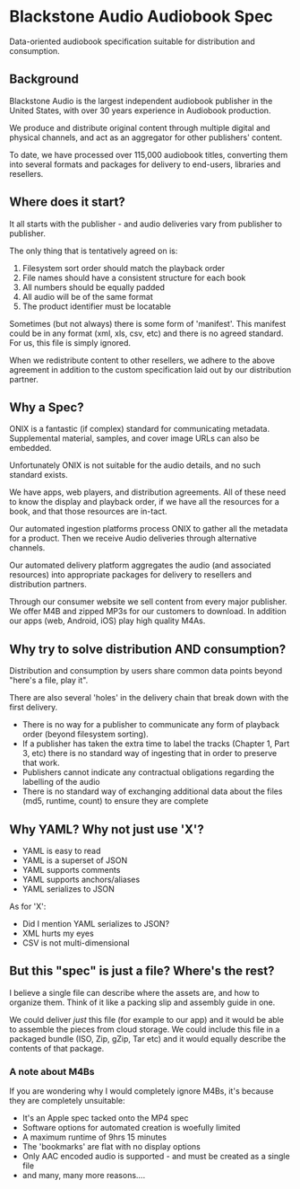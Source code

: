 # Blackstone Audio Audiobook Spec

Data-oriented audiobook specification suitable for distribution and consumption.

## Background

Blackstone Audio is the largest independent audiobook publisher in the United States, with over 30 years experience in Audiobook production.

We produce and distribute original content through multiple digital and physical channels, and act as an aggregator for other publishers' content.

To date, we have processed over 115,000 audiobook titles, converting them into several formats and packages for delivery to end-users, libraries and resellers.

## Where does it start?

It all starts with the publisher - and audio deliveries vary from publisher to publisher.

The only thing that is tentatively agreed on is:

1) Filesystem sort order should match the playback order
2) File names should have a consistent structure for each book
2) All numbers should be equally padded
3) All audio will be of the same format
4) The product identifier must be locatable

Sometimes (but not always) there is some form of 'manifest'. This manifest could be in any format (xml, xls, csv, etc) and there is no agreed standard. For us, this file is simply ignored.

When we redistribute content to other resellers, we adhere to the above agreement in addition to the custom specification laid out by our distribution partner.

## Why a Spec?

ONIX is a fantastic (if complex) standard for communicating metadata. Supplemental material, samples, and cover image URLs can also be embedded.

Unfortunately ONIX is not suitable for the audio details, and no such standard exists.

We have apps, web players, and distribution agreements. All of these need to know the display and playback order, if we have all the resources for a book, and that those resources are in-tact.

Our automated ingestion platforms process ONIX to gather all the metadata for a product. Then we receive Audio deliveries through alternative channels.

Our automated delivery platform aggregates the audio (and associated resources) into appropriate packages for delivery to resellers and distribution partners.

Through our consumer website we sell content from every major publisher. We offer M4B and zipped MP3s for our customers to download. In addition our apps (web, Android, iOS) play high quality M4As.

## Why try to solve distribution AND consumption?

Distribution and consumption by users share common data points beyond "here's a file, play it".

There are also several 'holes' in the delivery chain that break down with the first delivery.

* There is no way for a publisher to communicate any form of playback order (beyond filesystem sorting).
* If a publisher has taken the extra time to label the tracks (Chapter 1, Part 3, etc) there is no standard way of ingesting that in order to preserve that work.
* Publishers cannot indicate any contractual obligations regarding the labelling of the audio
* There is no standard way of exchanging additional data about the files (md5, runtime, count) to ensure they are complete

## Why YAML? Why not just use 'X'?

* YAML is easy to read
* YAML is a superset of JSON
* YAML supports comments
* YAML supports anchors/aliases
* YAML serializes to JSON

As for 'X':

* Did I mention YAML serializes to JSON?
* XML hurts my eyes
* CSV is not multi-dimensional

## But this "spec" is just a file? Where's the rest?

I believe a single file can describe where the assets are, and how to organize them. Think of it like a packing slip and assembly guide in one.

We could deliver *just* this file (for example to our app) and it would be able to assemble the pieces from cloud storage.
We could include this file in a packaged bundle (ISO, Zip, gZip, Tar etc) and it would equally describe the contents of that package.

### A note about M4Bs
If you are wondering why I would completely ignore M4Bs, it's because they are completely unsuitable:

* It's an Apple spec tacked onto the MP4 spec
* Software options for automated creation is woefully limited
* A maximum runtime of 9hrs 15 minutes
* The 'bookmarks' are flat with no display options
* Only AAC encoded audio is supported - and must be created as a single file
* and many, many more reasons....